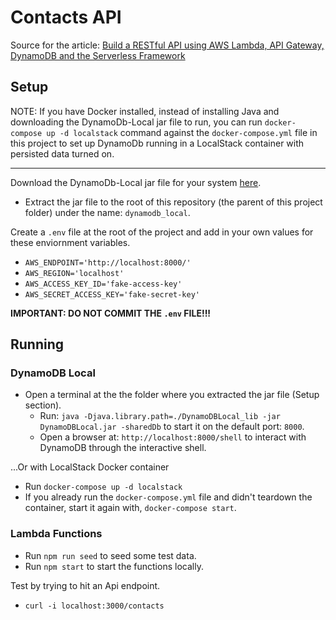 # Contacts API

Source for the article: [Build a RESTful API using AWS Lambda, API Gateway, DynamoDB and the Serverless Framework](https://itnext.io/build-a-restful-api-using-aws-lambda-api-gateway-dynamodb-and-the-serverless-framework-30fc68e08a42)

## Setup

NOTE: If you have Docker installed, instead of installing Java and downloading the DynamoDb-Local jar file to run, you can run `docker-compose up -d localstack` command against the `docker-compose.yml` file in this project to set up DynamoDb running in a LocalStack container with persisted data turned on.

---

Download the DynamoDb-Local jar file for your system [here](https://docs.aws.amazon.com/amazondynamodb/latest/developerguide/DynamoDBLocal.html).

  - Extract the jar file to the root of this repository (the parent of this project folder) under the name: `dynamodb_local`.

Create a `.env` file at the root of the project and add in your own values for these enviornment variables.

  - `AWS_ENDPOINT='http://localhost:8000/'`
  - `AWS_REGION='localhost'`
  - `AWS_ACCESS_KEY_ID='fake-access-key'`
  - `AWS_SECRET_ACCESS_KEY='fake-secret-key'`

**IMPORTANT: DO NOT COMMIT THE `.env` FILE!!!**

## Running

### DynamoDB Local

  - Open a terminal at the the folder where you extracted the jar file (Setup section).
    - Run: `java -Djava.library.path=./DynamoDBLocal_lib -jar DynamoDBLocal.jar -sharedDb` to start it on the default port: `8000`.
    - Open a browser at: `http://localhost:8000/shell` to interact with DynamoDB through the interactive shell.

...Or with LocalStack Docker container
  - Run `docker-compose up -d localstack`
  - If you already run the `docker-compose.yml` file and didn't teardown the container, start it again with, `docker-compose start`.

### Lambda Functions

  - Run `npm run seed` to seed some test data.
  - Run `npm start` to start the functions locally.

Test by trying to hit an Api endpoint.

  - `curl -i localhost:3000/contacts`
